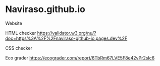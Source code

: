 # Naviraso.github.io
Website

HTML checker
https://validator.w3.org/nu/?doc=https%3A%2F%2Fnaviraso-github-io.pages.dev%2F

CSS checker


Eco grader
https://ecograder.com/report/6TbRm67LVE5F8e42vPr2sIc6